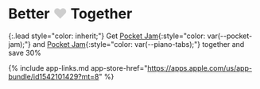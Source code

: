 <h1>
  <span style="color: var(--piano-tabs);">Better</span>
  <span style="opacity: 0.2;">&hearts;</span>
  <span style="color: var(--pocket-jam);">Together</span>
</h1>

{:.lead style="color: inherit;"}
Get [Pocket Jam](/pocket-jam){:style="color: var(--pocket-jam);"} and [Pocket Jam](/piano-tabs){:style="color: var(--piano-tabs);"} together and save 30%

{% include app-links.md app-store-href="https://apps.apple.com/us/app-bundle/id1542101429?mt=8" %}

